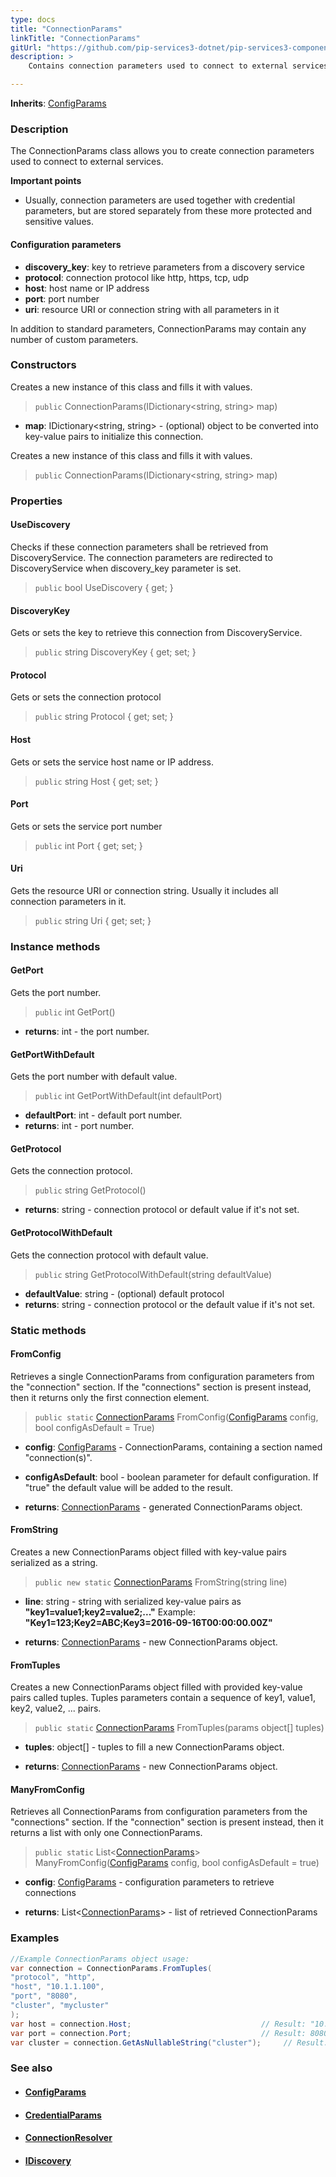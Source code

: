 ```yaml
---
type: docs
title: "ConnectionParams"
linkTitle: "ConnectionParams"
gitUrl: "https://github.com/pip-services3-dotnet/pip-services3-components-dotnet"
description: >
    Contains connection parameters used to connect to external services.

---
```


**Inherits**: [ConfigParams](../../../commons/config/config_params)

### Description

The ConnectionParams class allows you to create connection parameters used to connect to external services.

 **Important points**
    
 - Usually, connection parameters are used together with credential parameters, but are stored
    separately from these more protected and sensitive values.

#### Configuration parameters

- **discovery_key**: key to retrieve parameters from a discovery service
- **protocol**: connection protocol like http, https, tcp, udp
- **host**: host name or IP address
- **port**: port number
- **uri**: resource URI or connection string with all parameters in it

In addition to standard parameters, ConnectionParams may contain any number of custom parameters.


### Constructors
Creates a new instance of this class and fills it with values.

> `public` ConnectionParams(IDictionary\<string, string\> map)

- **map**: IDictionary\<string, string\> - (optional) object to be converted into key-value pairs to initialize this connection.


Creates a new instance of this class and fills it with values.

> `public` ConnectionParams(IDictionary\<string, string\> map)


### Properties

#### UseDiscovery
Checks if these connection parameters shall be retrieved from DiscoveryService. The connection parameters are redirected to DiscoveryService when discovery_key parameter is set.

> `public` bool UseDiscovery { get; }

#### DiscoveryKey
Gets or sets the key to retrieve this connection from DiscoveryService.

> `public` string 	DiscoveryKey { get; set; }

#### Protocol
Gets or sets the connection protocol

> `public` string Protocol { get; set; }

#### Host
Gets or sets the service host name or IP address.

> `public` string Host { get; set; }

#### Port
Gets or sets the service port number

> `public` int Port { get; set; }

#### Uri
Gets the resource URI or connection string. Usually it includes all connection parameters in it.

> `public` string Uri { get; set; }



### Instance methods


#### GetPort
Gets the port number.

> `public` int GetPort()

- **returns**: int - the port number.


#### GetPortWithDefault
Gets the port number with default value.

> `public` int GetPortWithDefault(int defaultPort)

- **defaultPort**: int - default port number.
- **returns**: int - port number.


#### GetProtocol
Gets the connection protocol.

> `public` string GetProtocol()

- **returns**: string - connection protocol or default value if it's not set.


#### GetProtocolWithDefault
Gets the connection protocol with default value.

> `public` string GetProtocolWithDefault(string defaultValue)

- **defaultValue**: string - (optional) default protocol
- **returns**: string - connection protocol or the default value if it's not set.


### Static methods

#### FromConfig
Retrieves a single ConnectionParams from configuration parameters
from the "connection" section. If the "connections" section is present instead,
then it returns only the first connection element.

> `public static` [ConnectionParams]() FromConfig([ConfigParams](../../../commons/config/config_params) config, bool configAsDefault = True)

- **config**: [ConfigParams](../../../commons/config/config_params) - ConnectionParams, containing a section named "connection(s)".
- **configAsDefault**: bool - boolean parameter for default configuration. If "true" the default value will be added to the result.

- **returns**: [ConnectionParams]() - generated ConnectionParams object.


#### FromString
Creates a new ConnectionParams object filled with key-value pairs serialized as a string.

> `public new static` [ConnectionParams]() FromString(string line)

- **line**: string - string with serialized key-value pairs as **"key1=value1;key2=value2;..."**
Example: **"Key1=123;Key2=ABC;Key3=2016-09-16T00:00:00.00Z"**

- **returns**: [ConnectionParams]() - new ConnectionParams object.


#### FromTuples

Creates a new ConnectionParams object filled with provided key-value pairs called tuples.
Tuples parameters contain a sequence of key1, value1, key2, value2, ... pairs.

> `public static` [ConnectionParams]() FromTuples(params object[] tuples)

- **tuples**: object[] - tuples to fill a new ConnectionParams object.

- **returns**: [ConnectionParams]() - new ConnectionParams object.


#### ManyFromConfig

Retrieves all ConnectionParams from configuration parameters
from the "connections" section. If the "connection" section is present instead,
then it returns a list with only one ConnectionParams.

> `public static` List<[ConnectionParams]()> ManyFromConfig([ConfigParams](../../../commons/config/config_params) config, bool configAsDefault = true)

- **config**: [ConfigParams](../../../commons/config/config_params) - configuration parameters to retrieve connections

- **returns**: List<[ConnectionParams]()> - list of retrieved ConnectionParams

### Examples

```cs
//Example ConnectionParams object usage:
var connection = ConnectionParams.FromTuples(
"protocol", "http",
"host", "10.1.1.100",
"port", "8080",
"cluster", "mycluster"
);
var host = connection.Host;                             // Result: "10.1.1.100"
var port = connection.Port;                             // Result: 8080
var cluster = connection.GetAsNullableString("cluster");     // Result: "mycluster" 
```

### See also
- #### [ConfigParams](../../../commons/config/config_params)
- #### [CredentialParams](../../auth/credential_params)
- #### [ConnectionResolver](../connection_resolver)
- #### [IDiscovery](../idiscovery)

